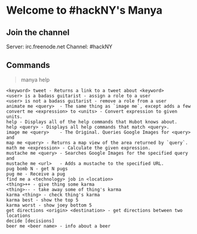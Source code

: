 # Welcome to #hackNY's Manya

## Join the channel
Server: irc.freenode.net
Channel: #hackNY

## Commands
> manya help

    <keyword> tweet - Returns a link to a tweet about <keyword> 
    <user> is a badass guitarist - assign a role to a user  
    <user> is not a badass guitarist - remove a role from a user  
    animate me <query>  - The same thing as `image me`, except adds a few 
    convert me <expression> to <units> - Convert expression to given units. 
    help - Displays all of the help commands that Hubot knows about.  
    help <query> - Displays all help commands that match <query>. 
    image me <query>    - The Original. Queries Google Images for <query> and 
    map me <query> - Returns a map view of the area returned by `query`.  
    math me <expression> - Calculate the given expression.  
    mustache me <query> - Searches Google Images for the specified query and  
    mustache me <url>   - Adds a mustache to the specified URL. 
    pug bomb N - get N pugs 
    pug me - Receive a pug
    find me a <technology> job in <location>
    <thing>++ - give thing some karma
    <thing>-- - take away some of thing's karma
    karma <thing> - check thing's karma
    karma best - show the top 5
    karma worst - show joey bottom 5
    get directions <origin> <destination> - get directions between two locations
    decide [decisions]
    beer me <beer name> - info about a beer